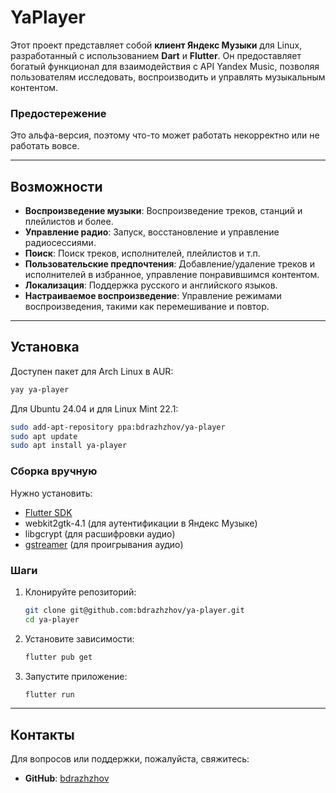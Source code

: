 # YaPlayer

Этот проект представляет собой **клиент Яндекс Музыки** для Linux,
разработанный с использованием **Dart** и **Flutter**.
Он предоставляет богатый функционал для взаимодействия с API Yandex Music,
позволяя пользователям исследовать, воспроизводить и управлять музыкальным контентом.

### Предостережение

Это альфа-версия, поэтому что-то может работать
некорректно или не работать вовсе.

---

## Возможности

- **Воспроизведение музыки**: Воспроизведение треков, станций и плейлистов и более.
- **Управление радио**: Запуск, восстановление и управление радиосессиями.
- **Поиск**: Поиск треков, исполнителей, плейлистов и т.п.
- **Пользовательские предпочтения**: Добавление/удаление треков
  и исполнителей в избранное, управление понравившимся контентом.
- **Локализация**: Поддержка русского и английского языков.
- **Настраиваемое воспроизведение**: Управление режимами воспроизведения, такими как перемешивание и повтор.

---

## Установка
Доступен пакет для Arch Linux в AUR:
```bash
yay ya-player
```

Для Ubuntu 24.04 и для Linux Mint 22.1:
```bash
sudo add-apt-repository ppa:bdrazhzhov/ya-player
sudo apt update
sudo apt install ya-player
```

### Сборка вручную
Нужно установить:
- [Flutter SDK](https://docs.flutter.dev/get-started/install/linux/desktop)
- webkit2gtk-4.1 (для аутентификации в Яндекс Музыке)
- libgcrypt (для расшифровки аудио)
- [gstreamer](https://gstreamer.freedesktop.org/documentation/installing/on-linux.html?gi-language=c)
  (для проигрывания аудио)

### Шаги
1. Клонируйте репозиторий:
   ```bash
   git clone git@github.com:bdrazhzhov/ya-player.git
   cd ya-player
   ```
2. Установите зависимости:
   ```bash
   flutter pub get
   ```

3. Запустите приложение:
   ```bash
   flutter run
   ```

---

## Контакты

Для вопросов или поддержки, пожалуйста, свяжитесь:
- **GitHub**: [bdrazhzhov](https://github.com/bdrazhzhov)

